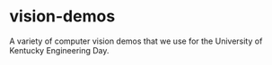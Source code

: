 vision-demos
============

A variety of computer vision demos that we use for the University of Kentucky Engineering Day.

